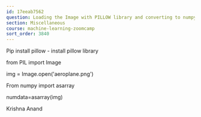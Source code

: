 ```yaml
---
id: 17eeab7562
question: Loading the Image with PILLOW library and converting to numpy array
section: Miscellaneous
course: machine-learning-zoomcamp
sort_order: 3840
---
```


Pip install pillow - install pillow library

from PIL import Image

img = Image.open('aeroplane.png')

From numpy import asarray

numdata=asarray(img)

Krishna Anand

